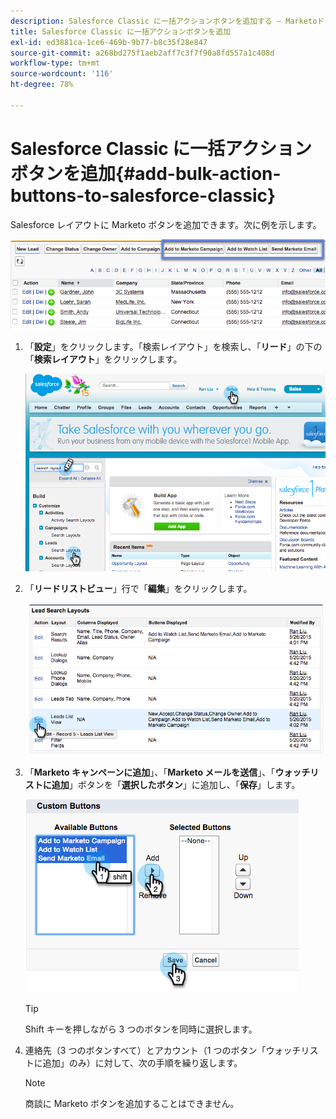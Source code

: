 ```yaml
---
description: Salesforce Classic に一括アクションボタンを追加する — Marketoドキュメント — 製品ドキュメント
title: Salesforce Classic に一括アクションボタンを追加
exl-id: ed3881ca-1ce6-469b-9b77-b8c35f28e847
source-git-commit: a268bd275f1aeb2aff7c3f7f90a8fd557a1c408d
workflow-type: tm+mt
source-wordcount: '116'
ht-degree: 78%

---
```


# Salesforce Classic に一括アクションボタンを追加{#add-bulk-action-buttons-to-salesforce-classic}

Salesforce レイアウトに Marketo ボタンを追加できます。次に例を示します。

![](assets/add-bulk-action-buttons-to-salesforce-classic-1.png)

1. 「**設定**」をクリックします。「検索レイアウト」を検索し、「**リード**」の下の「**検索レイアウト**」をクリックします。

   ![](assets/add-bulk-action-buttons-to-salesforce-classic-2.png)

1. 「**リードリストビュー**」行で「**編集**」をクリックします。

   ![](assets/add-bulk-action-buttons-to-salesforce-classic-3.png)

1. 「**Marketo キャンペーンに追加**」、「**Marketo メールを送信**」、「**ウォッチリストに追加**」ボタンを「**選択したボタン**」に追加し、「**保存**」します。

   ![](assets/add-bulk-action-buttons-to-salesforce-classic-4.png)

   >[!TIP]
   >
   >Shift キーを押しながら 3 つのボタンを同時に選択します。

1. 連絡先（3 つのボタンすべて）とアカウント（1 つのボタン「ウォッチリストに追加」のみ）に対して、次の手順を繰り返します。

   >[!NOTE]
   >
   >商談に Marketo ボタンを追加することはできません。

